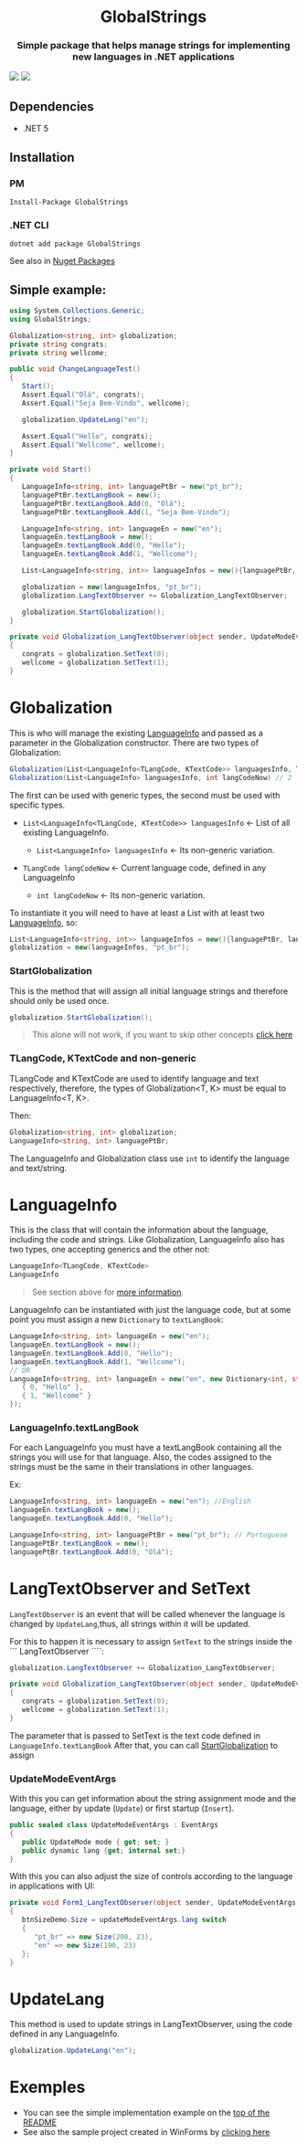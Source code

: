 <h1 align="center">GlobalStrings</h1>
<h3 align="center">Simple package that helps manage strings for implementing new languages in .NET applications</h3>

<p>
   <img src="https://img.shields.io/nuget/v/GlobalStrings">
   <img src="https://img.shields.io/nuget/dt/GlobalStrings">
<p/>

## Dependencies
- .NET 5

## Installation
### PM
```
Install-Package GlobalStrings
```
### .NET CLI
```
dotnet add package GlobalStrings
```
See also in [Nuget Packages](https://www.nuget.org/packages/GlobalStrings)

## Simple example:
```csharp
using System.Collections.Generic;
using GlobalStrings;

Globalization<string, int> globalization;
private string congrats;
private string wellcome;

public void ChangeLanguageTest()
{
   Start();
   Assert.Equal("Olá", congrats);
   Assert.Equal("Seja Bem-Vindo", wellcome);

   globalization.UpdateLang("en");

   Assert.Equal("Hello", congrats);
   Assert.Equal("Wellcome", wellcome);
}

private void Start()
{
   LanguageInfo<string, int> languagePtBr = new("pt_br");
   languagePtBr.textLangBook = new();
   languagePtBr.textLangBook.Add(0, "Olá");
   languagePtBr.textLangBook.Add(1, "Seja Bem-Vindo");

   LanguageInfo<string, int> languageEn = new("en");
   languageEn.textLangBook = new();
   languageEn.textLangBook.Add(0, "Hello");
   languageEn.textLangBook.Add(1, "Wellcome");

   List<LanguageInfo<string, int>> languageInfos = new(){languagePtBr, languageEn};

   globalization = new(languageInfos, "pt_br");
   globalization.LangTextObserver += Globalization_LangTextObserver;

   globalization.StartGlobalization();
}

private void Globalization_LangTextObserver(object sender, UpdateModeEventArgs updateModeEventArgs)
{
   congrats = globalization.SetText(0);
   wellcome = globalization.SetText(1);
}
```
# Globalization
This is who will manage the existing [LanguageInfo](#languageinfo) and passed as a parameter in the Globalization constructor.
There are two types of Globalization:
```csharp
Globalization(List<LanguageInfo<TLangCode, KTextCode>> languagesInfo, TLangCode langCodeNow) // 1
Globalization(List<LanguageInfo> languagesInfo, int langCodeNow) // 2
```
The first can be used with generic types, the second must be used with specific types.

- ``` List<LanguageInfo<TLangCode, KTextCode>> languagesInfo ``` <- List of all existing LanguageInfo.
  - ``` List<LanguageInfo> languagesInfo ``` <- Its non-generic variation.

- ``` TLangCode langCodeNow ``` <- Current language code, defined in any LanguageInfo
  - ``` int langCodeNow ``` <- Its non-generic variation.

To instantiate it you will need to have at least a List with at least two [LanguageInfo](#languageinfo), so:
```csharp
List<LanguageInfo<string, int>> languageInfos = new(){languagePtBr, languageEn};
globalization = new(languageInfos, "pt_br");
```

### StartGlobalization
This is the method that will assign all initial language strings and therefore should only be used once.
```csharp
globalization.StartGlobalization();
```
> This alone will not work, if you want to skip other concepts [click here](#langtextobserver-and-settext)

### TLangCode, KTextCode and non-generic
TLangCode and KTextCode are used to identify language and text respectively, therefore, the types of Globalization<T, K> must be equal to LanguageInfo<T, K>.

Then:
```csharp
Globalization<string, int> globalization;
LanguageInfo<string, int> languagePtBr;
```

The LanguageInfo and Globalization class use ``` int ``` to identify the language and text/string.

# LanguageInfo
This is the class that will contain the information about the language, including the code and strings.
Like Globalization, LanguageInfo also has two types, one accepting generics and the other not:
```csharp
LanguageInfo<TLangCode, KTextCode>
LanguageInfo
```
> See section above for [more information](#tlangcode-ktextcode-and-non-generic).

LanguageInfo can be instantiated with just the language code, but at some point you must assign a new ``` Dictionary ``` to ``` textLangBook ```:
```csharp
LanguageInfo<string, int> languageEn = new("en");
languageEn.textLangBook = new();
languageEn.textLangBook.Add(0, "Hello");
languageEn.textLangBook.Add(1, "Wellcome");
// OR
LanguageInfo<string, int> languageEn = new("en", new Dictionary<int, string>() {
   { 0, "Hello" },
   { 1, "Wellcome" }
});
```
### LanguageInfo.textLangBook
For each LanguageInfo you must have a textLangBook containing all the strings you will use for that language.
Also, the codes assigned to the strings must be the same in their translations in other languages.

Ex:
```csharp
LanguageInfo<string, int> languageEn = new("en"); //English
languageEn.textLangBook = new();
languageEn.textLangBook.Add(0, "Hello");

LanguageInfo<string, int> languagePtBr = new("pt_br"); // Portuguese
languagePtBr.textLangBook = new();
languagePtBr.textLangBook.Add(0, "Olá");
```

# LangTextObserver and SetText
``` LangTextObserver ``` is an event that will be called whenever the language is changed by ``` UpdateLang ```,thus, all strings within it will be updated.

For this to happen it is necessary to assign ``` SetText ``` to the strings inside the ``` LangTextObserver ````:
```csharp
globalization.LangTextObserver += Globalization_LangTextObserver;

private void Globalization_LangTextObserver(object sender, UpdateModeEventArgs updateModeEventArgs)
{
   congrats = globalization.SetText(0);
   wellcome = globalization.SetText(1);
}
```
The parameter that is passed to SetText is the text code defined in ``` LanguageInfo.textLangBook ```
After that, you can call [StartGlobalization](#startglobalization) to assign

### UpdateModeEventArgs
With this you can get information about the string assignment mode and the language, either by update (``` Update ```) or first startup (``` Insert ```).
```csharp
public sealed class UpdateModeEventArgs : EventArgs
{
   public UpdateMode mode { get; set; }
   public dynamic lang {get; internal set;}
}
```

With this you can also adjust the size of controls according to the language in applications with UI:
```csharp
private void Form1_LangTextObserver(object sender, UpdateModeEventArgs updateModeEventArgs)
{
   btnSizeDemo.Size = updateModeEventArgs.lang switch
   {
      "pt_br" => new Size(200, 23),
      "en" => new Size(190, 23)
   };
}
```

# UpdateLang
This method is used to update strings in LangTextObserver, using the code defined in any LanguageInfo.
```csharp
globalization.UpdateLang("en");
```

# Exemples
- You can see the simple implementation example on the [top of the README](#simple-example)
- See also the sample project created in WinForms by [clicking here](https://github.com/LuanRoger/GlobalStrings/tree/main/GlobalStrings.Sample)
